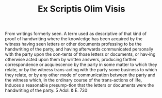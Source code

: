 ---
title: Ex Scriptis Olim Visis
letter: E
permalink: "/definitions/bld-ex-scriptis-olim-visis.html"
body: From writings formerly seen. A term used as descriptive of that kind of proof
  of handwriting where the knowledge has been acquired by the witness having seen
  letters or other documents professing to be the handwriting of the party, and having
  afterwards communicated personally with the party upon the con-tents of those letters
  or documents, or hav-ing otherwise acted upon them by written answers, producing
  farther correspondence or acquiescence by the party in some matter to which they
  relate, or by the witness trans-acting with the party some business to which they
  relate, or by any other mode of communication between the party and the witness
  which, in the ordinary course of the trans-actions of life, Induces a reasonable
  presump-tlon that the letters or documents were the handwriting of the party. 5
  Adol. & E. 730
published_at: '2018-07-07'
source: Black's Law Dictionary 2nd Ed (1910)
layout: post
---